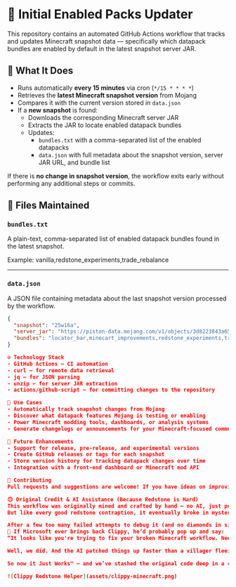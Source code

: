
# 🧩 Initial Enabled Packs Updater

This repository contains an automated GitHub Actions workflow that tracks and updates Minecraft snapshot data — specifically which datapack bundles are enabled by default in the latest snapshot server JAR.

## 🔄 What It Does

- Runs automatically **every 15 minutes** via cron (`*/15 * * * *`)
- Retrieves the **latest Minecraft snapshot version** from Mojang
- Compares it with the current version stored in `data.json`
- If a **new snapshot** is found:
  - Downloads the corresponding Minecraft server JAR
  - Extracts the JAR to locate enabled datapack bundles
  - Updates:
    - `bundles.txt` with a comma-separated list of the enabled datapacks
    - `data.json` with full metadata about the snapshot version, server JAR URL, and bundle list

If there is **no change in snapshot version**, the workflow exits early without performing any additional steps or commits.

## 📁 Files Maintained

### `bundles.txt`
A plain-text, comma-separated list of enabled datapack bundles found in the latest snapshot.

Example:
vanilla,redstone_experiments,trade_rebalance

---

### `data.json`
A JSON file containing metadata about the last snapshot version processed by the workflow.

```json
{
  "snapshot": "25w16a",
  "server_jar": "https://piston-data.mojang.com/v1/objects/3d8223843a659d8ebc33459864ba02b34485ea11/server.jar",
  "bundles": "locator_bar,minecart_improvements,redstone_experiments,trade_rebalance,vanilla"
}

⚙️ Technology Stack
- GitHub Actions — CI automation
- curl — for remote data retrieval
- jq — for JSON parsing
- unzip — for server JAR extraction
- actions/github-script — for committing changes to the repository

🧠 Use Cases
- Automatically track snapshot changes from Mojang
- Discover what datapack features Mojang is testing or enabling
- Power Minecraft modding tools, dashboards, or analysis systems
- Generate changelogs or announcements for your Minecraft-focused community

🚀 Future Enhancements
- Support for release, pre-release, and experimental versions
- Create GitHub releases or tags for each snapshot
- Store version history for tracking datapack changes over time
- Integration with a front-end dashboard or Minecraft mod API

🤝 Contributing
Pull requests and suggestions are welcome! If you have ideas on improving the workflow or want to integrate other types of metadata, feel free to open an issue or fork this repository.

🙃 Original Credit & AI Assistance (Because Redstone is Hard)
This workflow was originally mined and crafted by hand — no AI, just pure pickaxe power.
But like every good redstone contraption, it eventually broke in mysterious and spectacular fashion.

After a few too many failed attempts to debug it (and no diamonds in sight), we rage-quit to creative mode and summoned an AI assistant.
📎 If Microsoft ever brings back Clippy, he’d probably pop up and say:
“It looks like you're trying to fix your broken Minecraft workflow. Need some help?”

Well, we did. And the AI patched things up faster than a villager fleeing a zombie raid.

So now it Just Works™ — and we’ve stashed the original code deep in a chest somewhere… probably behind a piston door that no longer functions.

![Clippy Redstone Helper](assets/clippy-minecraft.png)
